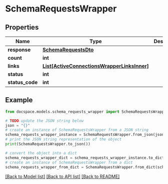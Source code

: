 # SchemaRequestsWrapper


## Properties

Name | Type | Description | Notes
------------ | ------------- | ------------- | -------------
**response** | [**SchemaRequestsDto**](SchemaRequestsDto.md) |  | [optional] 
**count** | **int** |  | [optional] 
**links** | [**List[ActiveConnectionsWrapperLinksInner]**](ActiveConnectionsWrapperLinksInner.md) |  | [optional] 
**status** | **int** |  | [optional] 
**status_code** | **int** |  | [optional] 

## Example

```python
from docspace.models.schema_requests_wrapper import SchemaRequestsWrapper

# TODO update the JSON string below
json = "{}"
# create an instance of SchemaRequestsWrapper from a JSON string
schema_requests_wrapper_instance = SchemaRequestsWrapper.from_json(json)
# print the JSON string representation of the object
print(SchemaRequestsWrapper.to_json())

# convert the object into a dict
schema_requests_wrapper_dict = schema_requests_wrapper_instance.to_dict()
# create an instance of SchemaRequestsWrapper from a dict
schema_requests_wrapper_from_dict = SchemaRequestsWrapper.from_dict(schema_requests_wrapper_dict)
```
[[Back to Model list]](../README.md#documentation-for-models) [[Back to API list]](../README.md#documentation-for-api-endpoints) [[Back to README]](../README.md)


